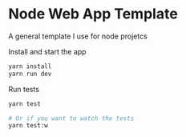# Node Web App Template

A general template I use for node projetcs



Install and start the app

```sh
yarn install
yarn run dev
```

Run tests

```sh
yarn test

# Or if you want to watch the tests
yarn test:w
```
